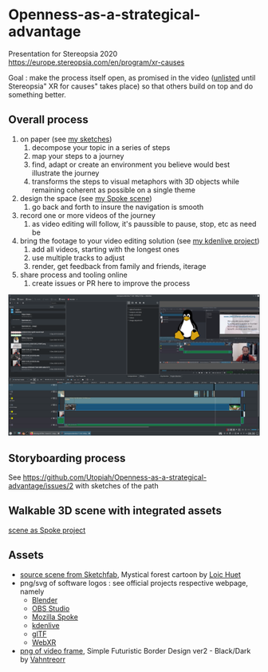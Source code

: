 # Openness-as-a-strategical-advantage
Presentation for Stereopsia 2020 https://europe.stereopsia.com/en/program/xr-causes

Goal : make the process itself open, as promised in the video ([unlisted](https://video.benetou.fr/videos/watch/9b4928b9-3a0e-4c64-91fd-a7120182dd45) until Stereopsia" XR for causes" takes place) so that others build on top and do something better.

## Overall process
1. on paper (see [my sketches](https://github.com/Utopiah/Openness-as-a-strategical-advantage/issues/2))
    1. decompose your topic in a series of steps
    1. map your steps to a journey
    1. find, adapt or create an environment you believe would best illustrate the journey
    1. transforms the steps to visual metaphors with 3D objects while remaining coherent as possible on a single theme
1. design the space (see [my Spoke scene](https://hubs.mozilla.com/scenes/TKz2mzy))
    1. go back and forth to insure the navigation is smooth
1. record one or more videos of the journey
    1. as video editing will follow, it's paussible to pause, stop, etc as need be
1. bring the footage to your video editing solution (see [my kdenlive project](https://github.com/Utopiah/Openness-as-a-strategical-advantage/blob/main/stereopsia.kdenlive))
    1. add all videos, starting with the longest ones
    1. use multiple tracks to adjust
    1. render, get feedback from family and friends, iterage
1. share process and tooling online
    1. create issues or PR here to improve the process

![kdenlive project preview](
https://raw.githubusercontent.com/Utopiah/Openness-as-a-strategical-advantage/main/Screenshot_20201216_083042.png "kdenlive project preview")

## Storyboarding process
See https://github.com/Utopiah/Openness-as-a-strategical-advantage/issues/2 with sketches of the path

## Walkable 3D scene with integrated assets
[scene as Spoke project](https://hubs.mozilla.com/scenes/TKz2mzy)

## Assets
- [source scene from Sketchfab](https://sketchfab.com/3d-models/mystical-forest-cartoon-7c61edc428a24b188633e526616a729c), Mystical forest cartoon by [Loic Huet](https://sketchfab.com/loichuet1) 
- png/svg of software logos : see official projects respective webpage, namely
    - [Blender](https://www.blender.org)
    - [OBS Studio](https://obsproject.com/)
    - [Mozilla Spoke](https://hubs.mozilla.com/spoke)
    - [kdenlive](https://kdenlive.org)
    - [glTF](https://github.com/KhronosGroup/glTF)
    - [WebXR](https://github.com/immersive-web/webxr)
- [png of video frame](https://www.deviantart.com/vahntreorr/art/Simple-Futuristic-Border-Design-ver2-Black-Dark-624244785), Simple Futuristic Border Design ver2 - Black/Dark by [Vahntreorr](https://www.deviantart.com/vahntreorr)
